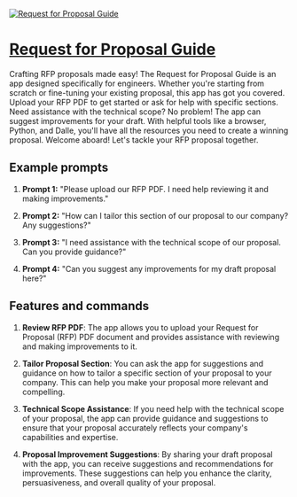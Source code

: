 [![Request for Proposal Guide](https://files.oaiusercontent.com/file-ZT9Fcml7x0JsFdsm78km6v1R?se=2123-10-16T03%3A15%3A52Z&sp=r&sv=2021-08-06&sr=b&rscc=max-age%3D31536000%2C%20immutable&rscd=attachment%3B%20filename%3Dac436e07-a1bd-4535-8ea5-0a310589a32b.png&sig=msAWHmETZ6AvqP%2B8CfIf3V1yep6kZwaeo6QvWFYkTPE%3D)](https://chat.openai.com/g/g-arVm6uffZ-request-for-proposal-guide)

# [Request for Proposal Guide](https://chat.openai.com/g/g-arVm6uffZ-request-for-proposal-guide)

Crafting RFP proposals made easy! The Request for Proposal Guide is an app designed specifically for engineers. Whether you're starting from scratch or fine-tuning your existing proposal, this app has got you covered. Upload your RFP PDF to get started or ask for help with specific sections. Need assistance with the technical scope? No problem! The app can suggest improvements for your draft. With helpful tools like a browser, Python, and Dalle, you'll have all the resources you need to create a winning proposal. Welcome aboard! Let's tackle your RFP proposal together.

## Example prompts

1. **Prompt 1:** "Please upload our RFP PDF. I need help reviewing it and making improvements."

2. **Prompt 2:** "How can I tailor this section of our proposal to our company? Any suggestions?"

3. **Prompt 3:** "I need assistance with the technical scope of our proposal. Can you provide guidance?"

4. **Prompt 4:** "Can you suggest any improvements for my draft proposal here?"

## Features and commands

1. **Review RFP PDF**: The app allows you to upload your Request for Proposal (RFP) PDF document and provides assistance with reviewing and making improvements to it.

2. **Tailor Proposal Section**: You can ask the app for suggestions and guidance on how to tailor a specific section of your proposal to your company. This can help you make your proposal more relevant and compelling.

3. **Technical Scope Assistance**: If you need help with the technical scope of your proposal, the app can provide guidance and suggestions to ensure that your proposal accurately reflects your company's capabilities and expertise.

4. **Proposal Improvement Suggestions**: By sharing your draft proposal with the app, you can receive suggestions and recommendations for improvements. These suggestions can help you enhance the clarity, persuasiveness, and overall quality of your proposal.